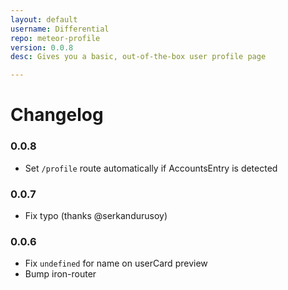 ```yaml
---
layout: default
username: Differential
repo: meteor-profile
version: 0.0.8
desc: Gives you a basic, out-of-the-box user profile page 

---
```

# Changelog

### 0.0.8

* Set `/profile` route automatically if AccountsEntry is detected

### 0.0.7

* Fix typo (thanks @serkandurusoy)

### 0.0.6

* Fix `undefined` for name on userCard preview
* Bump iron-router
